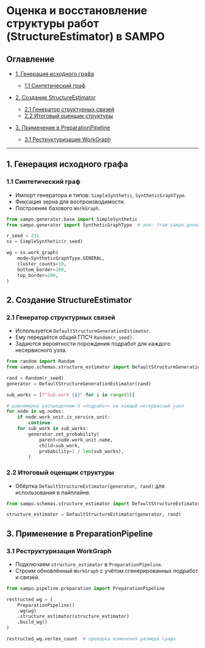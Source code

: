# Оценка и восстановление структуры работ (StructureEstimator) в SAMPO

## Оглавление

* [1. Генерация исходного графа](#1-генерация-исходного-графа)

  * [1.1 Синтетический граф](#11-синтетический-граф)
* [2. Создание StructureEstimator](#2-создание-structureestimator)

  * [2.1 Генератор структурных связей](#21-генератор-структурных-связей)
  * [2.2 Итоговый оценщик структуры](#22-итоговый-оценщик-структуры)
* [3. Применение в PreparationPipeline](#3-применение-в-preparationpipeline)

  * [3.1 Реструктуризация WorkGraph](#31-реструктуризация-workgraph)

---

## 1. Генерация исходного графа

### 1.1 Синтетический граф

* Импорт генератора и типов: `SimpleSynthetic`, `SyntheticGraphType`.
* Фиксация зерна для воспроизводимости.
* Построение базового `WorkGraph`.

```python
from sampo.generator.base import SimpleSynthetic
from sampo.generator import SyntheticGraphType  # или: from sampo.generator.pipeline import SyntheticGraphType

r_seed = 231
ss = SimpleSynthetic(r_seed)

wg = ss.work_graph(
    mode=SyntheticGraphType.GENERAL,
    cluster_counts=10,
    bottom_border=100,
    top_border=200,
)
```

## 2. Создание StructureEstimator

### 2.1 Генератор структурных связей

* Используется `DefaultStructureGenerationEstimator`.
* Ему передаётся общий ГПСЧ `Random(r_seed)`.
* Задаются вероятности порождения подработ для каждого несервисного узла.

```python
from random import Random
from sampo.schemas.structure_estimator import DefaultStructureGenerationEstimator

rand = Random(r_seed)
generator = DefaultStructureGenerationEstimator(rand)

sub_works = [f"Sub-work {i}" for i in range(5)]

# равномерно распределяем 5 «подработ» на каждый несервисный узел
for node in wg.nodes:
    if node.work_unit.is_service_unit:
        continue
    for sub_work in sub_works:
        generator.set_probability(
            parent=node.work_unit.name,
            child=sub_work,
            probability=1 / len(sub_works),
        )
```

### 2.2 Итоговый оценщик структуры

* Обёртка `DefaultStructureEstimator(generator, rand)` для использования в пайплайне.

```python
from sampo.schemas.structure_estimator import DefaultStructureEstimator

structure_estimator = DefaultStructureEstimator(generator, rand)
```

## 3. Применение в PreparationPipeline

### 3.1 Реструктуризация WorkGraph

* Подключаем `structure_estimator` в `PreparationPipeline`.
* Строим обновлённый `WorkGraph` с учётом сгенерированных подработ и связей.

```python
from sampo.pipeline.preparation import PreparationPipeline

restructed_wg = (
    PreparationPipeline()
    .wg(wg)
    .structure_estimator(structure_estimator)
    .build_wg()
)

restructed_wg.vertex_count  # проверка изменения размера графа
```
